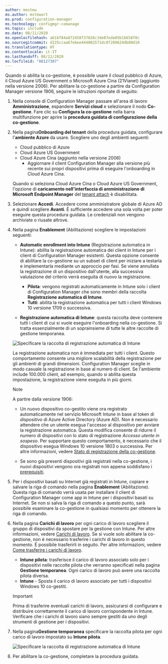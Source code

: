 ```yaml
---
author: mestew
ms.author: mstewart
ms.prod: configuration-manager
ms.technology: configmgr-comanage
ms.topic: include
ms.date: 08/11/2020
ms.openlocfilehash: a61bf84a872458f37826c3de07ede05b1b658f0c
ms.sourcegitcommit: d225ccaa67ebee444002571dc8f289624db80d10
ms.translationtype: HT
ms.contentlocale: it-IT
ms.lasthandoff: 08/12/2020
ms.locfileid: "88127307"
---
```

<!--3555750 FKA 1357954 --Don't apply H2/H3 in this include file since they are context driven by article-->

Quando si abilita la co-gestione, è possibile usare il cloud pubblico di Azure, il Cloud Azure US Government o Microsoft Azure Cina (21Vianet) (aggiunto nella versione 2006). Per abilitare la co-gestione a partire da Configuration Manager versione 1906, seguire le istruzioni riportate di seguito:

1. Nella console di Configuration Manager passare all'area di lavoro **Amministrazione**, espandere **Servizi cloud** e selezionare il nodo **Co-gestione**. Fare clic su **Configura la co-gestione** nella barra multifunzione per aprire la **procedura guidata di configurazione della co-gestione**.

1. Nella pagina**Onboarding del tenant** della procedura guidata, configurare l'**ambiente Azure** da usare. Scegliere uno degli ambienti seguenti:

   - Cloud pubblico di Azure
   - Cloud Azure US Government<!--4075452-->
   - Cloud Azure Cina (aggiunto nella versione 2006)<!--7133238-->
      - Aggiornare il client Configuration Manager alla versione più recente sui propri dispositivi prima di eseguire l'onboarding in Cloud Azure Cina. <!--7630213--> 

   Quando si seleziona Cloud Azure Cina o Cloud Azure US Government, l'opzione di **caricamento nell'interfaccia di amministrazione di Microsoft Endpoint Manager** del [tenant attach](../../tenant-attach/device-sync-actions.md) è disabilitata.

1. Selezionare **Accedi**. Accedere come amministratore globale di Azure AD e quindi scegliere **Avanti**. È sufficiente accedere una sola volta per poter eseguire questa procedura guidata. Le credenziali non vengono archiviate o riusate altrove.

1. Nella pagina **Enablement** (Abilitazione) scegliere le impostazioni seguenti:

   - **Automatic enrollment into Intune** (Registrazione automatica in Intune): abilita la registrazione automatica dei client in Intune per i client di Configuration Manager esistenti. Questa opzione consente di abilitare la co-gestione su un subset di client per iniziare a testarla e implementarla mediante un approccio per fasi. Se viene annullata la registrazione di un dispositivo dall'utente, alla successiva valutazione del criterio verrà eseguita di nuovo la registrazione. <!--3330596-->

      - **Pilota**: vengono registrati automaticamente in Intune solo i client di Configuration Manager che sono membri della raccolta **Registrazione automatica di Intune**.
      - **Tutti**: abilita la registrazione automatica per tutti i client Windows 10 versione 1709 o successiva.

   - **Registrazione automatica di Intune**: questa raccolta deve contenere tutti i client di cui si vuole eseguire l'onboarding nella co-gestione. Si tratta essenzialmente di un soprainsieme di tutte le altre raccolte di gestione temporanea.

   ![Specificare la raccolta di registrazione automatica di Intune ](../media/3555750-co-management-onboarding-enablement.png)
      
      La registrazione automatica non è immediata per tutti i client. Questo comportamento consente una migliore scalabilità della registrazione per gli ambienti di grandi dimensioni. Configuration Manager sceglie in modo casuale la registrazione in base al numero di client. Se l'ambiente include 100.000 client, ad esempio, quando si abilita questa impostazione, la registrazione viene eseguita in più giorni.<!--1358003-->

      > [!Note]  
      > A partire dalla versione 1906:
      >
      > - Un nuovo dispositivo co-gestito viene ora registrato automaticamente nel servizio Microsoft Intune in base al token di *dispositivo* di Azure Active Directory (Azure AD). Non è necessario attendere che un utente esegua l'accesso al dispositivo per avviare la registrazione automatica. Questa modifica consente di ridurre il numero di dispositivi con lo stato di registrazione *Accesso utente in sospeso*.<!-- 4454491 --> Per supportare questo comportamento, è necessario che il dispositivo esegua Windows 10 versione 1803 o successiva. Per altre informazioni, vedere [Stato di registrazione della co-gestione](../how-to-monitor.md#co-management-enrollment-status).
      >
      > - Se sono già presenti dispositivi già registrati nella co-gestione, i nuovi dispositivi vengono ora registrati non appena soddisfano i [prerequisiti](../overview.md#prerequisites).<!--4321130-->

1. Per i dispositivi basati su Internet già registrati in Intune, copiare e salvare la riga di comando nella pagina **Enablement** (Abilitazione). Questa riga di comando verrà usata per installare il client di Configuration Manager come app in Intune per i dispositivi basati su Internet. Se non si salva la riga di comando a questo punto, sarà possibile esaminare la co-gestione in qualsiasi momento per ottenere la riga di comando.

1. Nella pagina **Carichi di lavoro** per ogni carico di lavoro scegliere il gruppo di dispositivi da spostare per la gestione con Intune. Per altre informazioni, vedere [Carichi di lavoro](../workloads.md). Se si vuole solo abilitare la co-gestione, non è necessario trasferire i carichi di lavoro in questo momento. È possibile trasferirli in seguito. Per altre informazioni, vedere [Come trasferire i carichi di lavoro](../how-to-switch-workloads.md).  

    - **Intune pilota**: trasferisce il carico di lavoro associato solo per i dispositivi nelle raccolte pilota che verranno specificati nella pagina **Gestione temporanea**. Ogni carico di lavoro può avere una raccolta pilota diversa.
    - **Intune** - Sposta il carico di lavoro associato per tutti i dispositivi Windows 10 co-gestiti.  

    > [!Important]
    > Prima di trasferire eventuali carichi di lavoro, assicurarsi di configurare e distribuire correttamente il carico di lavoro corrispondente in Intune. Verificare che i carichi di lavoro siano sempre gestiti da uno degli strumenti di gestione per i dispositivi.  

1. Nella pagina**Gestione temporanea** specificare la raccolta pilota per ogni carico di lavoro impostato su **Intune pilota**.

   ![Specificare la raccolta di registrazione automatica di Intune ](../media/3555750-co-management-onboarding-staging.png)

1. Per abilitare la co-gestione, completare la procedura guidata.
